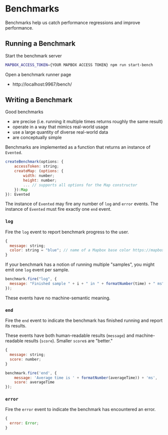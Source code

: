 # Benchmarks

Benchmarks help us catch performance regressions and improve performance.

## Running a Benchmark

Start the benchmark server

```bash
MAPBOX_ACCESS_TOKEN={YOUR MAPBOX ACCESS TOKEN} npm run start-bench
```

Open a benchmark runner page

- http://localhost:9967/bench/

## Writing a Benchmark

Good benchmarks

- are precise (i.e. running it multiple times returns roughly the same result)
- operate in a way that mimics real-world usage
- use a large quantity of diverse real-world data
- are conceptually simple

Benchmarks are implemented as a function that returns an instance of `Evented`.

```js
createBenchmark(options: {
    accessToken: string;
    createMap: (options: {
        width: number;
        height: number;
        ... // supports all options for the Map constructor
    }):Map
}): Evented
```

The instance of `Evented` may fire any number of `log` and `error` events. The
instance of `Evented` must fire exactly one `end` event.

### `log`

Fire the `log` event to report benchmark progress to the user.

```js
{
  message: string;
  color: string = "blue"; // name of a Mapbox base color https://mapbox.com/base/styling/color
}
```

If your benchmark has a notion of running multiple "samples", you might emit one
`log` event per sample.

```js
benchmark.fire("log", {
  message: "Finished sample " + i + " in " + formatNumber(time) + " ms",
});
```

These events have no machine-semantic meaning.

### `end`

Fire the `end` event to indicate the benchmark has finished running and report
its results.

These events have both human-readable results (`message`) and machine-readable
results (`score`). Smaller `score`s are "better."

```js
{
  message: string;
  score: number;
}
```

```js
benchmark.fire('end', {
    message: 'Average time is ' + formatNumber(averageTime)) + 'ms',
    score: averageTime
});
```

### `error`

Fire the `error` event to indicate the benchmark has encountered an error.

```js
{
  error: Error;
}
```
